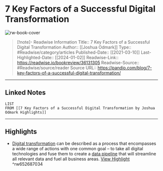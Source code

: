 # 7 Key Factors of a Successful Digital Transformation

![rw-book-cover](https://pandio.com/wp-content/uploads/2020/10/For-telecoms-Learn-how-to-operationalize-machine-learning-01-1.png)
<br>
>[!note]- Readwise Information
>Title:: 7 Key Factors of a Successful Digital Transformation
>Author:: [[Joshua Odmark]]
>Type:: #Readwise/category/articles
>Published-Date:: [[2021-03-10]]
>Last-Highlighted-Date:: [[2024-01-02]]
>Readwise-Link:: https://readwise.io/bookreview/36131305
>Readwise-Source:: #Readwise/source/reader
>Source URL:: https://pandio.com/blog/7-key-factors-of-a-successful-digital-transformation/
--- 

## Linked Notes
```dataview
LIST
FROM [[7 Key Factors of a Successful Digital Transformation by Joshua Odmark Highlights]]
```

---

## Highlights
- [Digital transformation](https://pandio.com/blog/what-is-digital-transformation-and-how-can-it-accelerate-the-success-of-your-business/) can be described as a process that encompasses a wide range of actions with one common goal – to take all digital technologies and fuse them to create a [data pipeline](https://pandio.com/blog/challenges-building-big-data-pipelines/) that will streamline all relevant data and fuel all business areas. [View Highlight](https://readwise.io/open/652687034) ^rw652687034
